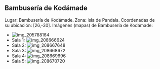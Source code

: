 ## Bambusería de Kodámade
Lugar: Bambusería de Kodámade.
Zona: Isla de Pandala.
Coordenadas de su ubicación: [26,-30].
Imágenes (mapas) de Bambusería de Kodámade:
- ![img_205788164](https://media.discordapp.net/attachments/1115311447145193482/1115348066434830467/205788164.jpg)
- Sala 1: ![img_208666624](https://media.discordapp.net/attachments/1115311447145193482/1115349096467804270/208666624.jpg)
- Sala 2: ![img_208667648](https://media.discordapp.net/attachments/1115311447145193482/1115349098174873660/208667648.jpg)
- Sala 3: ![img_208668672](https://media.discordapp.net/attachments/1115311447145193482/1115349099651289148/208668672.jpg)
- Sala 4: ![img_208669696](https://media.discordapp.net/attachments/1115311447145193482/1115349101505167411/208669696.jpg)
- Sala 5: ![img_208670720](https://media.discordapp.net/attachments/1115311447145193482/1115349122854174801/208670720.jpg)